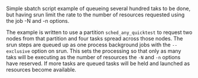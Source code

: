 Simple sbatch script example of queueing several hundred taks to be done, but having srun limit the rate to the number of
resources requested using the job -N and -n options. 

The example is written to use a partition `sched_any_quicktest` to request two nodes from that partition and four tasks spread across those nodes. The srun steps are queued up as one process background jobs with the `--exclusive` option on srun. This sets the processing so that only as many taks will be executing as the number of resources the `-N` and `-n` options have reserved. If more tasks are queued tasks will be held and launched as resources become available.
